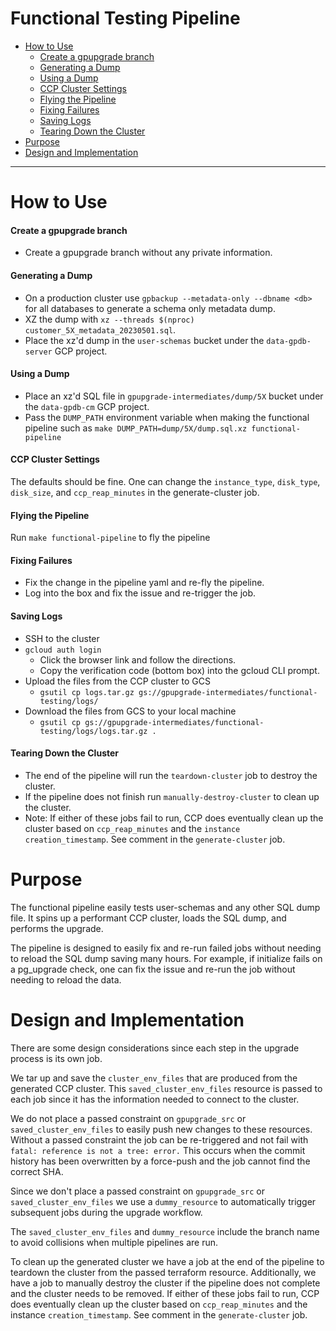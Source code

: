 # Functional Testing Pipeline

<!-- TOC -->
- [How to Use](#how-to-use)
  - [Create a gpupgrade branch](#create-a-gpupgrade-branch)
  - [Generating a Dump](#generating-a-dump)
  - [Using a Dump](#using-a-dump)
  - [CCP Cluster Settings](#ccp-cluster-settings)
  - [Flying the Pipeline](#flying-the-pipeline)
  - [Fixing Failures](#fixing-failures)
  - [Saving Logs](#saving-logs)
  - [Tearing Down the Cluster](#tearing-down-the-cluster)
- [Purpose](#purpose)
- [Design and Implementation](#design-and-implementation)
<!-- /TOC -->

---

# How to Use

#### Create a gpupgrade branch
- Create a gpupgrade branch without any private information.

#### Generating a Dump
- On a production cluster use `gpbackup --metadata-only --dbname <db>` for all databases to generate a schema only metadata dump.
- XZ the dump with `xz --threads $(nproc) customer_5X_metadata_20230501.sql`.
- Place the xz'd dump in the `user-schemas` bucket under the `data-gpdb-server` GCP project.

#### Using a Dump
- Place an xz'd SQL file in `gpupgrade-intermediates/dump/5X` bucket under the `data-gpdb-cm` GCP project.
- Pass the `DUMP_PATH` environment variable when making the functional pipeline such as `make DUMP_PATH=dump/5X/dump.sql.xz functional-pipeline`

#### CCP Cluster Settings
The defaults should be fine. One can change the `instance_type`, `disk_type`, `disk_size`, and `ccp_reap_minutes` in the 
generate-cluster job.

#### Flying the Pipeline
Run `make functional-pipeline` to fly the pipeline

#### Fixing Failures
- Fix the change in the pipeline yaml and re-fly the pipeline.
- Log into the box and fix the issue and re-trigger the job.

#### Saving Logs
- SSH to the cluster
- `gcloud auth login`
  - Click the browser link and follow the directions.
  - Copy the verification code (bottom box) into the gcloud CLI prompt.
- Upload the files from the CCP cluster to GCS
  - `gsutil cp logs.tar.gz gs://gpupgrade-intermediates/functional-testing/logs/`
- Download the files from GCS to your local machine
  - `gsutil cp gs://gpupgrade-intermediates/functional-testing/logs/logs.tar.gz .` 

#### Tearing Down the Cluster
- The end of the pipeline will run the `teardown-cluster` job to destroy the cluster.
- If the pipeline does not finish run `manually-destroy-cluster` to clean up the cluster.
- Note: If either of these jobs fail to run, CCP does eventually clean up the cluster based on `ccp_reap_minutes` and the 
  `instance creation_timestamp`. See comment in the `generate-cluster` job.

# Purpose

The functional pipeline easily tests user-schemas and any other SQL dump file. It spins up a performant CCP cluster, 
loads the SQL dump, and performs the upgrade.

The pipeline is designed to easily fix and re-run failed jobs without needing to reload the SQL dump saving many hours.
For example, if initialize fails on a pg_upgrade check, one can fix the issue and re-run the job without needing to 
reload the data.

# Design and Implementation

There are some design considerations since each step in the upgrade process is its own job.

We tar up and save the `cluster_env_files` that are produced from the generated CCP cluster. This `saved_cluster_env_files` 
resource is passed to each job since it has the information needed to connect to the cluster.

We do not place a passed constraint on `gpupgrade_src` or `saved_cluster_env_files` to easily push new changes to these 
resources. Without a passed constraint the job can be re-triggered and not fail with `fatal: reference is not a tree: error.`
This occurs when the commit history has been overwritten by a force-push and the job cannot find the correct SHA.

Since we don't place a passed constraint on `gpupgrade_src` or `saved_cluster_env_files` we use a `dummy_resource` to 
automatically trigger subsequent jobs during the upgrade workflow. 

The `saved_cluster_env_files` and `dummy_resource` include the branch name to avoid collisions when multiple pipelines are 
run.

To clean up the generated cluster we have a job at the end of the pipeline to teardown the cluster from the passed
terraform resource. Additionally, we have a job to manually destroy the cluster if the pipeline does not complete and
the cluster needs to be removed. If either of these jobs fail to run, CCP does eventually clean up the cluster based on
`ccp_reap_minutes` and the instance `creation_timestamp`. See comment in the `generate-cluster` job.
